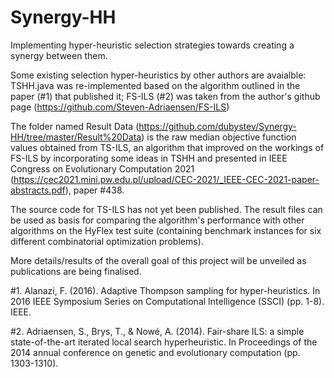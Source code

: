 # Synergy-HH
Implementing hyper-heuristic selection strategies towards creating a synergy between them.

Some existing selection hyper-heuristics by other authors are avaialble: TSHH.java was re-implemented based on the algorithm outlined in the paper (#1) that published it; 
FS-ILS (#2) was taken from the author's github page (https://github.com/Steven-Adriaensen/FS-ILS)

The folder named Result Data (https://github.com/dubystev/Synergy-HH/tree/master/Result%20Data) is the raw median objective function values obtained from TS-ILS, an algorithm that improved on the workings of FS-ILS by incorporating some 
ideas in TSHH and presented in IEEE Congress on Evolutionary Computation 2021 (https://cec2021.mini.pw.edu.pl/upload/CEC-2021/_IEEE-CEC-2021-paper-abstracts.pdf), paper #438. 

The source code for TS-ILS has not yet been published. The result files can be used as basis for comparing the algorithm's performance with other algorithms on the HyFlex test 
suite (containing benchmark instances for six different combinatorial optimization problems).

More details/results of the overall goal of this project will be unveiled as publications are being finalised.

#1. Alanazi, F. (2016). Adaptive Thompson sampling for hyper-heuristics. In 2016 IEEE Symposium Series on Computational Intelligence (SSCI) (pp. 1-8). IEEE.

#2. Adriaensen, S., Brys, T., & Nowé, A. (2014). Fair-share ILS: a simple state-of-the-art iterated local search hyperheuristic. In Proceedings of the 2014 annual 
    conference on genetic and evolutionary computation (pp. 1303-1310).
